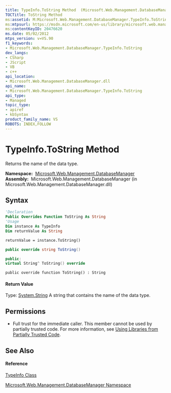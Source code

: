 ```yaml
---
title: TypeInfo.ToString Method  (Microsoft.Web.Management.DatabaseManager)
TOCTitle: ToString Method
ms:assetid: M:Microsoft.Web.Management.DatabaseManager.TypeInfo.ToString
ms:mtpsurl: https://msdn.microsoft.com/en-us/library/microsoft.web.management.databasemanager.typeinfo.tostring(v=VS.90)
ms:contentKeyID: 20476620
ms.date: 05/02/2012
mtps_version: v=VS.90
f1_keywords:
- Microsoft.Web.Management.DatabaseManager.TypeInfo.ToString
dev_langs:
- CSharp
- JScript
- VB
- c++
api_location:
- Microsoft.Web.Management.DatabaseManager.dll
api_name:
- Microsoft.Web.Management.DatabaseManager.TypeInfo.ToString
api_type:
- Managed
topic_type:
- apiref
- kbSyntax
product_family_name: VS
ROBOTS: INDEX,FOLLOW
---
```


# TypeInfo.ToString Method

Returns the name of the data type.

**Namespace:**  [Microsoft.Web.Management.DatabaseManager](microsoft-web-management-databasemanager-namespace.md)  
**Assembly:**  Microsoft.Web.Management.DatabaseManager (in Microsoft.Web.Management.DatabaseManager.dll)

## Syntax

``` vb
'Declaration
Public Overrides Function ToString As String
'Usage
Dim instance As TypeInfo
Dim returnValue As String

returnValue = instance.ToString()
```

``` csharp
public override string ToString()
```

``` c++
public:
virtual String^ ToString() override
```

``` jscript
public override function ToString() : String
```

#### Return Value

Type: [System.String](https://msdn.microsoft.com/en-us/library/s1wwdcbf\(v=vs.90\))  
A string that contains the name of the data type.  

## Permissions

  - Full trust for the immediate caller. This member cannot be used by partially trusted code. For more information, see [Using Libraries from Partially Trusted Code](https://msdn.microsoft.com/en-us/library/8skskf63\(v=vs.90\)).

## See Also

#### Reference

[TypeInfo Class](typeinfo-class-microsoft-web-management-databasemanager.md)

[Microsoft.Web.Management.DatabaseManager Namespace](microsoft-web-management-databasemanager-namespace.md)

